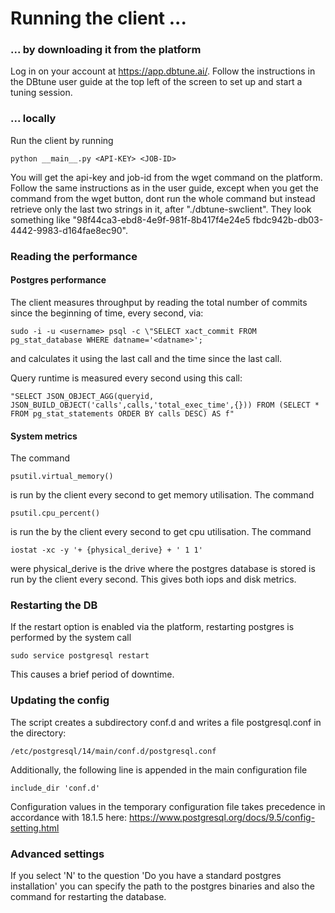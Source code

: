 # Running the client ...

### ... by downloading it from the platform
Log in on your account at https://app.dbtune.ai/. Follow the instructions in the DBtune user guide at the top left of the screen to set up and start a tuning session.<br>

### ... locally
Run the client by running
```
python __main__.py <API-KEY> <JOB-ID>
```
You will get the api-key and job-id from the wget command on the platform. Follow the same instructions as in the user guide, except when you get the command from the wget button, dont run the whole command but instead retrieve only the last two strings in it, after "./dbtune-swclient". They look something like "98f44ca3-ebd8-4e9f-981f-8b417f4e24e5 fbdc942b-db03-4442-9983-d164fae8ec90".

### Reading the performance

#### Postgres performance
The client measures throughput by reading the total number of commits since the beginning of time, every second, via:
```
sudo -i -u <username> psql -c \"SELECT xact_commit FROM pg_stat_database WHERE datname='<datname>';
```
and calculates it using the last call and the time since the last call.

Query runtime is measured every second using this call:
```
"SELECT JSON_OBJECT_AGG(queryid, JSON_BUILD_OBJECT('calls',calls,'total_exec_time',{})) FROM (SELECT * FROM pg_stat_statements ORDER BY calls DESC) AS f"
```

#### System metrics
The command
```
psutil.virtual_memory()
```
is run by the client every second to get memory utilisation. The command
```
psutil.cpu_percent()
```
is run the by the client every second to get cpu utilisation. The command
```
iostat -xc -y '+ {physical_derive} + ' 1 1'
```
were physical_derive is the drive where the postgres database is stored is run by the client every second. This gives both iops and disk metrics.

### Restarting the DB
If the restart option is enabled via the platform, restarting postgres is performed by the system call 
```
sudo service postgresql restart
```
This causes a brief period of downtime. 

### Updating the config
The script creates a subdirectory conf.d and writes a file postgresql.conf in the directory:
```
/etc/postgresql/14/main/conf.d/postgresql.conf
```
Additionally, the following line is appended in the main configuration file
```
include_dir 'conf.d'
```
Configuration values in the temporary configuration file takes precedence in accordance with 18.1.5 here:
https://www.postgresql.org/docs/9.5/config-setting.html

### Advanced settings
If you select 'N' to the question 'Do you have a standard postgres installation' you can specify the path to the postgres binaries and also the command for restarting the database.